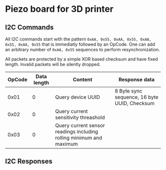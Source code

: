 # Piezo board for 3D printer


## I2C Commands

All I2C commands start with the pattern ```0xAA, 0x55, 0xAA, 0x55, 0xAA, 0x55, 0xAA, 0x55```
that is immediatly followed by an OpCode. One can add an arbitrary number of ```0xAA, 0x55```
sequences to perform resynchronization.

All packets are protected by a simple XOR based checksum and have fixed length.
Invalid packets will be silently dropped.

| OpCode | Data length | Content | Response data |
| ------ | ----------- | ------- | ------------- |
| 0x01   | 0           | Query device UUID | 8 Byte sync sequence, 16 byte UUID, Checksum |
| 0x02   | 0           | Query current sensitivity threashold |
| 0x03   | 0           | Query current sensor readings including rolling minimum and maximum |


## I2C Responses
